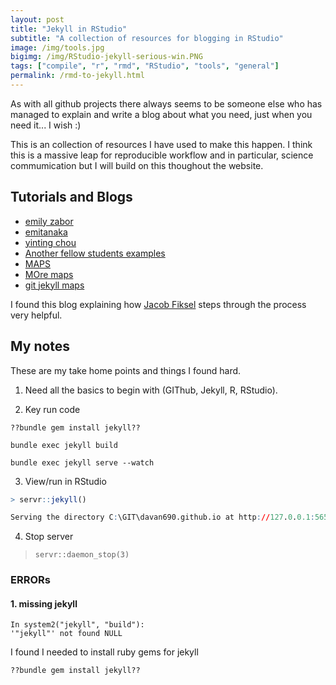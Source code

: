 ```yaml
---
layout: post
title: "Jekyll in RStudio"
subtitle: "A collection of resources for blogging in RStudio"
image: /img/tools.jpg
bigimg: /img/RStudio-jekyll-serious-win.PNG
tags: ["compile", "r", "rmd", "RStudio", "tools", "general"]
permalink: /rmd-to-jekyll.html
---
```


As with all github projects there always seems to be someone else who has managed to explain and write a blog about what you need, just when you need it... I wish :)

This is an collection of resources I have used to make this happen. I think this is a massive leap for reproducible workflow and in particular, science commumication but I will build on this thoughout the website.

## Tutorials and Blogs

- [emily zabor](https://www.emilyzabor.com/tutorials/rmarkdown_websites_tutorial.html)
- [emitanaka](https://emitanaka.rbind.io/post/scientific-and-technical-blogging-radix-vs-blogdown-remix/)
- [yinting chou](https://yintingchou.com/posts/jekyll-website-with-github-github-pages-and-r-markdown/)
- [Another fellow students examples](https://jfiksel.github.io/2017-01-25-hello-world/)
- [MAPS](https://stackoverflow.com/questions/37800755/embedding-google-map-in-a-jekyll-post)
- [MOre maps](http://matthewowen.github.io/jekyll-mapping/)
- [git jekyll maps](https://github.com/ayastreb/jekyll-maps)

I found this blog explaining how [Jacob Fiksel](https://jfiksel.github.io/) steps through the process very helpful.

## My notes

These are my take home points and things I found hard.

1.  Need all the basics to begin with (GIThub, Jekyll, R, RStudio).

2. Key run code

```
??bundle gem install jekyll??

bundle exec jekyll build

bundle exec jekyll serve --watch
```

3. View/run in RStudio

```R
> servr::jekyll()

Serving the directory C:\GIT\davan690.github.io at http://127.0.0.1:5652
```

4. Stop server

> ```servr::daemon_stop(3)```



### ERRORs

#### 1. missing jekyll

```Warning message:
In system2("jekyll", "build"):
'"jekyll"' not found NULL
```

I found I needed to install ruby gems for jekyll

```??bundle gem install jekyll??```

